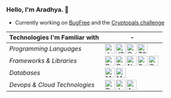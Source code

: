 ### Hello, I'm Aradhya. :wave:
- Currently working on [BugFree](http://github.com/aradhyamehta/BugFree) and the [Cryptopals challenge](https://cryptopals.com/)

Technologies I'm Familiar with | -
------------ | -------------
*Programming Languages* | <img align="left" alt="Java" width="26px" title="Java" src="https://cdn.jsdelivr.net/npm/simple-icons@v3/icons/java.svg" /> <img align="left" alt="JS" width="26px" title="JavaScript" src="https://cdn.jsdelivr.net/npm/simple-icons@v3/icons/javascript.svg" /> <img align="left" alt="Go" width="26px" title="Golang" src="https://cdn.jsdelivr.net/npm/simple-icons@v3/icons/go.svg" /> <img align="left" alt="TS" width="26px" title="TypeScript" src="https://cdn.jsdelivr.net/npm/simple-icons@v3/icons/typescript.svg" />
*Frameworks & Libraries* | <img align="left" alt="React" width="26px" title="React" src="https://cdn.jsdelivr.net/npm/simple-icons@v3/icons/react.svg" /> <img align="left" alt="Redux" width="26px" title="Redux" src="https://cdn.jsdelivr.net/npm/simple-icons@v3/icons/redux.svg" /> <img align="left" alt="N" width="26px" title="NodeJS" src="https://cdn.jsdelivr.net/npm/simple-icons@v3/icons/node-dot-js.svg" /> <img align="left" alt="S" width="26px" title="Spring" src="https://cdn.jsdelivr.net/npm/simple-icons@v3/icons/spring.svg" /> <img align="left" alt="GQ" width="26px" title="GraphQL" src="https://cdn.jsdelivr.net/npm/simple-icons@v3/icons/apollographql.svg" />
*Databases* | <img align="left" alt="MS" width="26px" title="MySQL" src="https://cdn.jsdelivr.net/npm/simple-icons@v3/icons/mysql.svg" /> <img align="left" alt="MD" width="26px" title="MongoDB" src="https://cdn.jsdelivr.net/npm/simple-icons@v3/icons/mongodb.svg" />
*Devops & Cloud Technologies* | <img align="left" alt="D" width="26px" title="Docker" src="https://cdn.jsdelivr.net/npm/simple-icons@v3/icons/docker.svg" /> <img align="left" alt="J" width="26px" title="Jenkins" src="https://cdn.jsdelivr.net/npm/simple-icons@v3/icons/jenkins.svg" /> <img align="left" alt="A" width="26px" title="AWS" src="https://cdn.jsdelivr.net/npm/simple-icons@v3/icons/amazonaws.svg" />